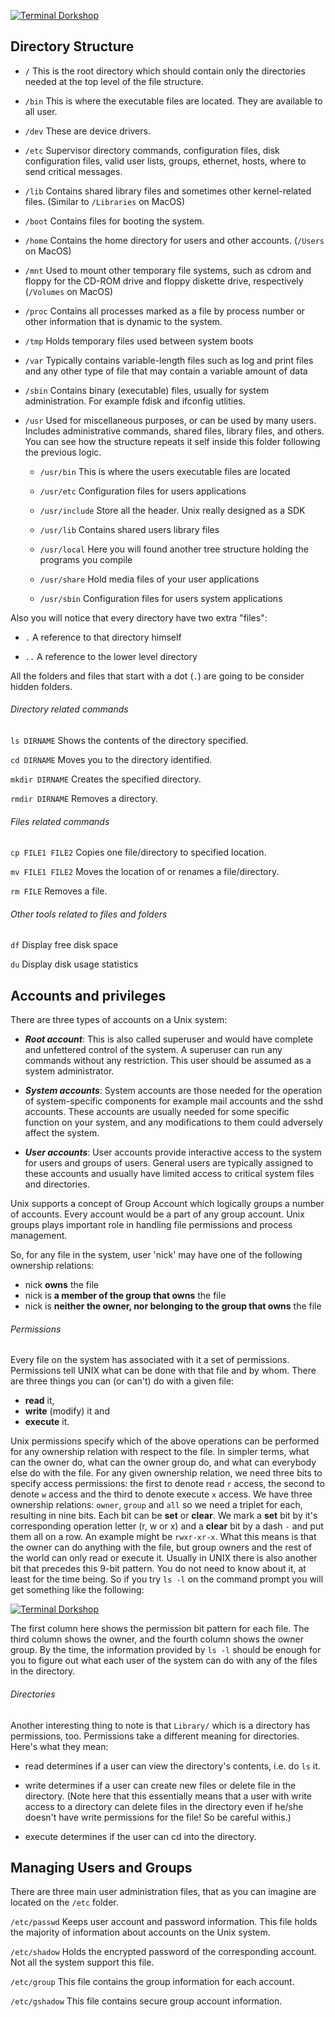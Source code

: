 [![Terminal Dorkshop](https://raw.github.com/patriciogonzalezvivo/OldMysticSuperPowers/master/images/terminal03.png)](http://patriciogonzalezvivo.com/)

## Directory Structure

*	`/`		This is the root directory which should contain only the directories needed at the top level of the file structure.

*	`/bin`	This is where the executable files are located. They are available to all user.

*	`/dev`	These are device drivers.

* 	`/etc`	Supervisor directory commands, configuration files, disk configuration files, valid user lists, groups, ethernet, hosts, where to send critical messages.

*	`/lib`	Contains shared library files and sometimes other kernel-related files. (Similar to `/Libraries` on MacOS)

*	`/boot`	Contains files for booting the system.

*	`/home`	Contains the home directory for users and other accounts. (`/Users` on MacOS)

*	`/mnt`	Used to mount other temporary file systems, such as cdrom and floppy for the CD-ROM drive and floppy diskette drive, respectively (`/Volumes` on MacOS)

*	`/proc`	Contains all processes marked as a file by process number or other information that is dynamic to the system. 

*	`/tmp`	Holds temporary files used between system boots

* 	`/var`	Typically contains variable-length files such as log and print files and any other type of file that may contain a variable amount of data

*	`/sbin`	Contains binary (executable) files, usually for system administration. For example fdisk and ifconfig utlities.

*	`/usr`	Used for miscellaneous purposes, or can be used by many users. Includes administrative commands, shared files, library files, and others. You can see how the structure repeats it self inside this folder following the previous logic. 

	*	`/usr/bin`		This is where the users executable files are located

	*	`/usr/etc`		Configuration files for users applications

	*	`/usr/include`	Store all the header. Unix really designed as a SDK

	*	`/usr/lib`		Contains shared users library files

	*	`/usr/local`	Here you will found another tree structure holding the programs you compile

	*	`/usr/share`	Hold media files of your user applications

	*	`/usr/sbin`		Configuration files for users system applications
	
Also you will notice that every directory have two extra "files":

*	`.`		A reference to that directory himself

*	`..`	A reference to the lower level directory

All the folders and files that start with a dot (`.`) are going to be consider hidden folders. 
	
###### Directory related commands

`ls DIRNAME`	Shows the contents of the directory specified.

`cd DIRNAME`	Moves you to the directory identified.

`mkdir DIRNAME`	Creates the specified directory.

`rmdir DIRNAME`	Removes a directory.

###### Files related commands

`cp FILE1 FILE2` Copies one file/directory to specified location.

`mv FILE1 FILE2` Moves the location of or renames a file/directory.

`rm FILE`	Removes a file.

######	Other tools related to files and folders

`df`			Display free disk space

`du`			Display disk usage statistics
	
	
## Accounts and privileges

There are three types of accounts on a Unix system:

* ***Root account***: This is also called superuser and would have complete and unfettered control of the system. A superuser can run any commands without any restriction. This user should be assumed as a system administrator.

* ***System accounts***: System accounts are those needed for the operation of system-specific components for example mail accounts and the sshd accounts. These accounts are usually needed for some specific function on your system, and any modifications to them could adversely affect the system.

* ***User accounts***: User accounts provide interactive access to the system for users and groups of users. General users are typically assigned to these accounts and usually have limited access to critical system files and directories.

Unix supports a concept of Group Account which logically groups a number of accounts. Every account would be a part of any group account. Unix groups plays important role in handling file permissions and process management.

So, for any file in the system, user 'nick' may have one of the following ownership relations:

*	nick **owns** the file
*	nick is **a member of the group that owns** the file
*	nick is **neither the owner, nor belonging to the group that owns** the file

###### Permissions
Every file on the system has associated with it a set of permissions. Permissions tell UNIX what can be done with that file and by whom. There are three things you can (or can't) do with a given file:

*	**read** it,
*	**write** (modify) it and
*	**execute** it.

Unix permissions specify which of the above operations can be performed for any ownership relation with respect to the file. In simpler terms, what can the owner do, what can the owner group do, and what can everybody else do with the file. For any given ownership relation, we need three bits to specify access permissions: the first to denote read `r` access, the second to denote `w` access and the third to denote execute `x` access. We have three ownership relations: `owner`, `group` and `all` so we need a triplet for each, resulting in nine bits. Each bit can be **set** or **clear**. We mark a **set** bit by it's corresponding operation letter (r, w or x) and a **clear** bit by a dash `-` and put them all on a row. 
An example might be `rwxr-xr-x`. What this means is that the owner can do anything with the file, but group owners and the rest of the world can only read or execute it. Usually in UNIX there is also another bit that precedes this 9-bit pattern. You do not need to know about it, at least for the time being.
So if you try `ls -l` on the command prompt you will get something like the following:

[![Terminal Dorkshop](https://raw.github.com/patriciogonzalezvivo/OldMysticSuperPowers/master/images/terminal04.png)](http://patriciogonzalezvivo.com/)

The first column here shows the permission bit pattern for each file. The third column shows the owner, and the fourth column shows the owner group. By the time, the information provided by `ls -l` should be enough for you to figure out what each user of the system can do with any of the files in the directory.

###### Directories
Another interesting thing to note is that `Library/` which is a directory has permissions, too. Permissions take a different meaning for directories. Here's what they mean:

*	read determines if a user can view the directory's contents, i.e. do `ls` it.

*	write determines if a user can create new files or delete file in the directory. (Note here that this essentially means that a user with write access to a directory can delete files in the directory even if he/she doesn't have 
write permissions for the file! So be careful withis.)

* execute determines if the user can cd into the directory.

## Managing Users and Groups
There are three main user administration files, that as you can imagine are located on the `/etc` folder.

`/etc/passwd` Keeps user account and password information. This file holds the majority of information about accounts on the Unix system.

`/etc/shadow` Holds the encrypted password of the corresponding account. Not all the system support this file.

`/etc/group` This file contains the group information for each account.

`/etc/gshadow` This file contains secure group account information.